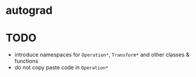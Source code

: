 # autograd

# TODO

- introduce namespaces for `Operation*`, `Transform*` and other classes & functions
- do not copy paste code in `Operation*`
